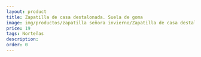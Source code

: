 ```yaml
---
layout: product
title: Zapatilla de casa destalonada. Suela de goma
image: img/productos/zapatilla señora invierno/Zapatilla de casa destalonada. Suela de goma=19=Norteñas.webp
price: 19
tags: Norteñas
description: 
order: 0
---
```

